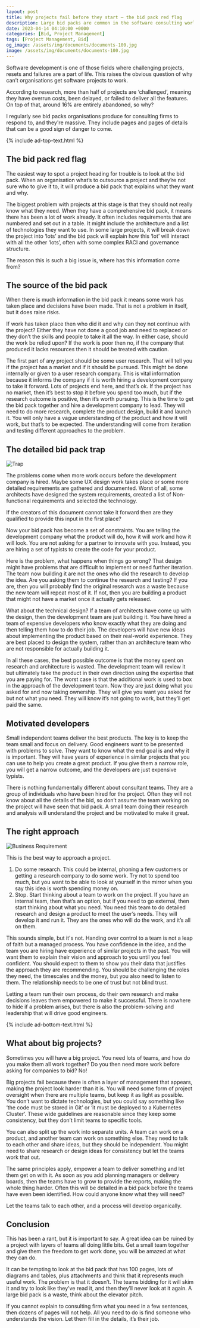 ```yaml
---
layout: post
title: Why projects fail before they start – the bid pack red flag
description: Large bid packs are common in the software consulting world, but they are also a red flag for projects that are trying to hire development teams
date: 2023-04-14 04:10:00 +0000
categories: [Bid, Project Management]
tags: [Project Management, Bid]
og_image: /assets/img/documents/documents-100.jpg
image: /assets/img/documents/documents-100.jpg
---
```


Software development is one of those fields where challenging projects, resets and failures are a part of life. This raises the obvious question of why can’t organisations get software projects to work.

According to research, more than half of projects are ‘challenged’, meaning they have overrun costs, been delayed, or failed to deliver all the features. On top of that, around 16% are entirely abandoned, so why?

I regularly see bid packs organisations produce for consulting firms to respond to, and they're massive. They include pages and pages of details that can be a good sign of danger to come.

{% include ad-top-text.html %}

## The bid pack red flag

The easiest way to spot a project heading for trouble is to look at the bid pack. When an organisation what’s to outsource a project and they’re not sure who to give it to, it will produce a bid pack that explains what they want and why.

The biggest problem with projects at this stage is that they should not really know what they need. When they have a comprehensive bid pack, it means there has been a lot of work already. It often includes requirements that are numbered and set out in a table. It might include the architecture and a list of technologies they want to use. In some large projects, it will break down the project into ‘lots’ and the bid pack will explain how this ‘lot’ will interact with all the other ‘lots’, often with some complex RACI and governance structure.

The reason this is such a big issue is, where has this information come from?

## The source of the bid pack

When there is much information in the bid pack it means some work has taken place and decisions have been made. That is not a problem in itself, but it does raise risks.

If work has taken place then who did it and why can they not continue with the project? Either they have not done a good job and need to replaced or they don’t the skills and people to take it all the way. In either case, should the work be relied upon? If the work is poor then no, if the company that produced it lacks resources then it should be treated with caution.

The first part of any project should be some user research. That will tell you if the project has a market and if it should be pursued. This might be done internally or given to a user research company. This is vital information because it informs the company if it is worth hiring a development company to take it forward. Lots of projects end here, and that’s ok. If the project has no market, then it’s best to stop it before you spend too much, but if the research outcome is positive, then it’s worth pursuing.
This is the time to get the bid pack together and hire a development company to lead. They will need to do more research, complete the product design, build it and launch it. You will only have a vague understanding of the product and how it will work, but that’s to be expected. The understanding will come from iteration and testing different approaches to the problem.

## The detailed bid pack trap

![Trap](/assets/img/trap.webp)

The problems come when more work occurs before the development company is hired. Maybe some UX design work takes place or some more detailed requirements are gathered and documented. Worst of all, some architects have designed the system requirements, created a list of Non-functional requirements and selected the technology.

If the creators of this document cannot take it forward then are they qualified to provide this input in the first place?

Now your bid pack has become a set of constraints. You are telling the development company what the product will do, how it will work and how it will look. You are not asking for a partner to innovate with you. Instead, you are hiring a set of typists to create the code for your product.

Here is the problem, what happens when things go wrong? That design might have problems that are difficult to implement or need further iteration. The team now building it are not the ones who did the research to develop the idea. Are you asking them to continue the research and testing? If you are, then you will probably find the original research was a waste because the new team will repeat most of it. If not, then you are building a product that might not have a market once it actually gets released.

What about the technical design? If a team of architects have come up with the design, then the development team are just building it. You have hired a team of expensive developers who know exactly what they are doing and then telling them how to do their job. The developers will have new ideas about implementing the product based on their real-world experience. They are best placed to design the system, rather than an architecture team who are not responsible for actually building it. 

In all these cases, the best possible outcome is that the money spent on research and architecture is wasted. The development team will review it but ultimately take the product in their own direction using the expertise that you are paying for. The worst case is that the additional work is used to box in the approach of the development team. Now they are just doing what you asked for and now taking ownership. They will give you want you asked for but not what you need. They will know it’s not going to work, but they’ll get paid the same.

## Motivated developers

Small independent teams deliver the best products. The key is to keep the team small and focus on delivery. Good engineers want to be presented with problems to solve. They want to know what the end goal is and why it is important. They will have years of experience in similar projects that you can use to help you create a great product. If you give them a narrow role, you will get a narrow outcome, and the developers are just expensive typists.

There is nothing fundamentally different about consultant teams. They are a group of individuals who have been hired for the project. Often they will not know about all the details of the bid, so don’t assume the team working on the project will have seen that bid pack. A small team doing their research and analysis will understand the project and be motivated to make it great. 

## The right approach

![Business Requirement](/assets/img/business-requirements.png)

This is the best way to approach a project.

1.	Do some research. This could be internal, phoning a few customers or getting a research company to do some work. Try not to spend too much, but you want to be able to look at yourself in the mirror when you say this idea is worth spending money on.
2.	Stop. Start thinking about a team to work on the project. If you have an internal team, then that’s an option, but if you need to go external, then start thinking about what you need. You need this team to do detailed research and design a product to meet the user’s needs. They will develop it and run it. They are the ones who will do the work, and it’s all on them.

This sounds simple, but it's not. Handing over control to a team is not a leap of faith but a managed process. You have confidence in the idea, and the team you are hiring have experience of similar projects in the past. You will want them to explain their vision and approach to you until you feel confident. You should expect to them to show you their data that justifies the approach they are recommending. You should be challenging the roles they need, the timescales and the money, but you also need to listen to them. The relationship needs to be one of trust but not blind trust.

Letting a team run their own process, do their own research and make decisions leaves them empowered to make it successful. There is nowhere to hide if a problem arises, but there is also the problem-solving and leadership that will drive good engineers.

{% include ad-bottom-text.html %}

## What about big projects?

Sometimes you will have a big project. You need lots of teams, and how do you make them all work together? Do you then need more work before asking for companies to bid? No!

Big projects fail because there is often a layer of management that appears, making the project look harder than it is. You will need some form of project oversight when there are multiple teams, but keep it as light as possible. You don’t want to dictate technologies, but you could say something like ‘the code must be stored in Git’ or ‘it must be deployed to a Kubernetes Cluster’. These wide guidelines are reasonable since they keep some consistency, but they don’t limit teams to specific tools. 

You can also split up the work into separate units. A team can work on a product, and another team can work on something else. They need to talk to each other and share ideas, but they should be independent. You might need to share research or design ideas for consistency but let the teams work that out. 

The same principles apply, empower a team to deliver something and let them get on with it. As soon as you add planning managers or delivery boards, then the teams have to grow to provide the reports, making the whole thing harder. Often this will be detailed in a bid pack before the teams have even been identified. How could anyone know what they will need?

Let the teams talk to each other, and a process will develop organically.

## Conclusion

This has been a rant, but it is important to say. A great idea can be ruined by a project with layers of teams all doing little bits. Get a small team together and give them the freedom to get work done, you will be amazed at what they can do.

It can be tempting to look at the bid pack that has 100 pages, lots of diagrams and tables, plus attachments and think that it represents much useful work. The problem is that it doesn’t. The teams bidding for it will skim it and try to look like they’ve read it, and then they’ll never look at it again. A large bid pack is a waste, think about the elevator pitch. 

If you cannot explain to consulting firm what you need in a few sentences, then dozens of pages will not help. All you need to do is find someone who understands the vision. Let them fill in the details, it’s their job.  
